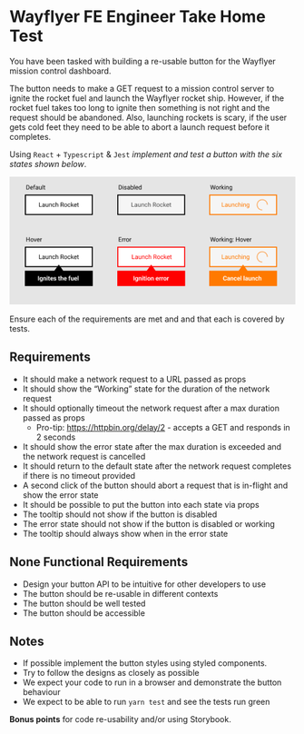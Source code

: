 # Wayflyer FE Engineer Take Home Test

You have been tasked with building a re-usable button for the Wayflyer mission control dashboard.

The button needs to make a GET request to a mission control server to ignite the rocket fuel and launch the Wayflyer rocket ship.
However, if the rocket fuel takes too long to ignite then something is not right and the request should be abandoned. Also, launching rockets is scary, if the user gets cold feet they need to be able to abort a launch request before it completes.

Using `React` + `Typescript` & `Jest` *implement and test a button with the six states shown below*.

![states](./readme/img/states.png)

Ensure each of the requirements are met and and that each is covered by tests.

## Requirements

* It should make a network request to a URL passed as props
* It should show the “Working” state for the duration of the network request
* It should optionally timeout the network request after a max duration passed as props
  * Pro-tip: https://httpbin.org/delay/2 - accepts a GET and responds in 2 seconds
* It should show the error state after the max duration is exceeded and the network request is cancelled
* It should return to the default state after the network request completes if there is no timeout provided
* A second click of the button should abort a request that is in-flight and show the error state
* It should be possible to put the button into each state via props
* The tooltip should not show if the button is disabled
* The error state should not show if the button is disabled or working
* The tooltip should always show when in the error state

## None Functional Requirements

* Design your button API to be intuitive for other developers to use
* The button should be re-usable in different contexts
* The button should be well tested
* The button should be accessible

## Notes
* If possible implement the button styles using styled components.
* Try to follow the designs as closely as possible
* We expect your code to run in a browser and demonstrate the button behaviour
* We expect to be able to run `yarn test` and see the tests run green

**Bonus points** for code re-usability and/or using Storybook.


